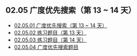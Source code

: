 ## 02.05 广度优先搜索（第 13 ~ 14 天）

- [02.05.01 广度优先搜索（第 13 ~ 14 天）](https://github.com/datawhalechina/leetcode-notes/blob/main/docs/ch02/02.05/02.05.01%20BFS.md)
- [02.05.02 练习题目（第 13 天）](https://github.com/datawhalechina/leetcode-notes/blob/main/docs/ch02/02.05/02.05.02%20Exercises.md)
- [02.05.03 练习题目（第 14 天）](https://github.com/datawhalechina/leetcode-notes/blob/main/docs/ch02/02.05/02.05.03%20Exercises.md)
- [02.05.04 广度优先搜索题目](https://github.com/datawhalechina/leetcode-notes/blob/main/docs/ch02/02.05/02.05.04%20BFS-List.md)